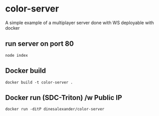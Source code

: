 # color-server
A simple example of a multiplayer server done with WS deployable with docker

## run server on port 80
`node index`
## Docker build
`docker build -t color-server .`
## Docker run (SDC-Triton) /w Public IP
`docker run -ditP dinesalexander/color-server`
